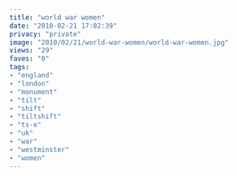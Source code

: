```yaml
---
title: "world war women"
date: "2010-02-21 17:02:39"
privacy: "private"
image: "2010/02/21/world-war-women/world-war-women.jpg"
views: "29"
faves: "0"
tags:
- "england"
- "london"
- "monument"
- "tilt"
- "shift"
- "tiltshift"
- "ts-e"
- "uk"
- "war"
- "westminster"
- "women"
---
```

<a href="http://www.phillprice.com/2010/02/22/world-war-women" rel="nofollow"></a>
